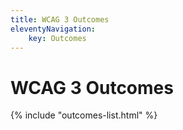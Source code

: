 ```yaml
---
title: WCAG 3 Outcomes
eleventyNavigation:
    key: Outcomes
---
```


# WCAG 3 Outcomes

{% include "outcomes-list.html" %}

